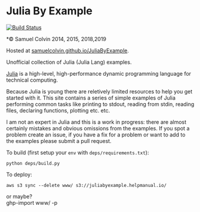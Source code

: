 Julia By Example
================

[![Build Status](https://travis-ci.org/samuelcolvin/JuliaByExample.svg?branch=master)](https://travis-ci.org/samuelcolvin/JuliaByExample)

*&copy; Samuel Colvin 2014, 2015, 2018,2019

Hosted at [samuelcolvin.github.io/JuliaByExample](http://samuelcolvin.github.io/JuliaByExample/).

Unofficial collection of Julia (Julia Lang) examples.

[Julia](http://www.julialang.org) is a high-level, high-performance dynamic programming language for technical computing.

Because Julia is young there are reletively limited resources to help you get started with it. This site contains a
series of simple examples of Julia performing common tasks like printing to stdout, reading from stdin, reading files,
declaring functions, plotting etc. etc.

I am not an expert in Julia and this is a work in progress: there are almost certainly mistakes and obvious omissions
from the examples. If you spot a problem create an issue, if you have a fix for a problem or want to add to the
examples please submit a pull request.

To build (first setup your `env` with `deps/requirements.txt`):

    python deps/build.py

To deploy:

    aws s3 sync --delete www/ s3://juliabyexample.helpmanual.io/
or maybe?   
  ghp-import www/ -p
